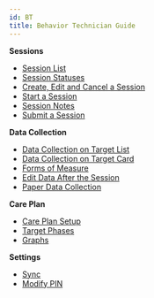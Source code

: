 ```yaml
---
id: BT
title: Behavior Technician Guide
---
```


**Sessions**
- [Session List](Session/SessionList.md)
- [Session Statuses](Session/SessionStatuses.md)
- [Create, Edit and Cancel a Session](Session/CreateEditCancelSession.md)
- [Start a Session](Session/StartSession.md)
- [Session Notes](Session/SessionNotes.md)
- [Submit a Session](Session/SubmitSession.md)

**Data Collection**
- [Data Collection on Target List](DataCollection/DataCollectionOnTargetList.md)
- [Data Collection on Target Card](DataCollection/DataCollectionTargetCard.md)
- [Forms of Measure](../CarePlan/FormsOfMeasure.md)
- [Edit Data After the Session](DataCollection/EditDataAfterSession.md)
- [Paper Data Collection](DataCollection/PaperDataCollection.md)

**Care Plan**
- [Care Plan Setup](CarePlan/CarePlanSetup.md)
- [Target Phases](CarePlan/TargetPhases.md)
- [Graphs](CarePlan/Graphs.md)

**Settings**
- [Sync](Settings/Sync.md)
- [Modify PIN](Settings/ModifyPIN.md)
